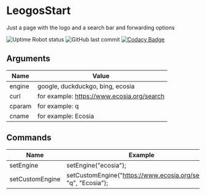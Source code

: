 # LeogosStart
Just a page with the logo and a search bar and forwarding options

![Uptime Robot status](https://img.shields.io/uptimerobot/status/m783947895-cb92b658ad37e9aad948cbf6)
![GitHub last commit](https://img.shields.io/github/last-commit/xRealNeon/LeogosStart)
[![Codacy Badge](https://api.codacy.com/project/badge/Grade/d80f0b2f79ad4b798c94caddd0c55b15)](https://www.codacy.com/manual/NeoCode/LeogosStart?utm_source=github.com&amp;utm_medium=referral&amp;utm_content=xRealNeon/LeogosStart&amp;utm_campaign=Badge_Grade)

## Arguments
| Name   | Value                                      |
| ------ | ------------------------------------------ |
| engine | google, duckduckgo, bing, ecosia           |
| curl   | for example: https://www.ecosia.org/search |
| cparam | for example: q                             |
| cname  | for example: Ecosia                        |

## Commands
| Name            | Example                                                          |
| --------------- | ---------------------------------------------------------------- |
| setEngine       | setEngine("ecosia");                                             |
| setCustomEngine | setCustomEngine("https://www.ecosia.org/search", "q", "Ecosia"); |
